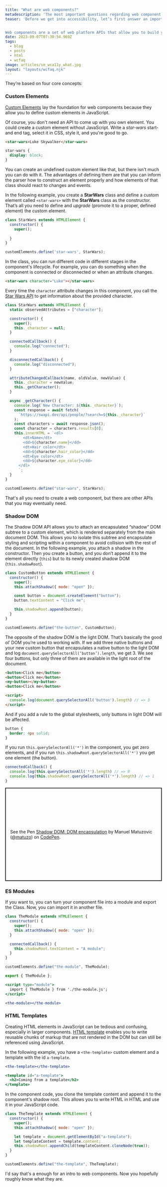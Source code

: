 ```yaml
---
title: "What are web components?"
metadescription: 'The most important questions regarding web component accessibility'
teaser: 'Before we get into accessibility, let’s first answer an important question so that we are all on the same page: What are web components?


Web components are a set of web platform APIs that allow you to build your own fully-featured DOM elements.'
date: 2023-09-07T07:30:54.969Z
tags:
  - blog
  - posts
  - html
  - wcfaq
image: articles/sm_wca11y_what.jpg
layout: "layouts/wcfaq.njk"
---
```


They’re based on four core concepts:

### Custom Elements

[Custom Elements](https://html.spec.whatwg.org/multipage/custom-elements.html) lay the foundation for web components because they allow you to define custom elements in JavaScript. 

Of course, you don't need an API to come up with you own element. You could create a custom element without JavaScript. Write a *star-wars* start- and end tag, select it in CSS, style it, and you're good to go. 

```html
<star-wars>Luke Skywalker</star-wars>
```

```css
star-wars {
  display: block;
}
```

You can create an undefined custom element like that, but there isn't much you can do with it. The advantages of defining them are that you can inform the parser how to construct an element properly and how elements of that class should react to changes and events.

In the following example, you create a **StarWars** class and define a custom element called `<star-wars>` with the **StarWars** class as the constructor. That’s all you need to define and *upgrade* (promote it to a proper, defined element) the custom element.

```jsx
class StarWars extends HTMLElement {
  constructor() {
    super();
  
  }
}

customElements.define('star-wars', StarWars);
```

In the class, you can run different code in different stages in the component's lifecycle. For example, you can do something when the component is connected or disconnected or when an attribute changes. 

```html
<star-wars character="Luke"></star-wars>
```

Every time the `character` attribute changes in this component, you call the [Star Wars API](https://swapi.dev/) to get information about the provided character.

<script>
class StarWars extends HTMLElement {
  static observedAttributes = ["character"];

  constructor() {
    super();
    this._character = null;
  }

  connectedCallback() {
    console.log("connected");
  }

  disconnectedCallback() {
    console.log("disconnected");
  }

  attributeChangedCallback(name, oldValue, newValue) {
    this._character = newValue;
    this._getCharacter();
  }

  async _getCharacter() {
    console.log(`New Character: ${this._character}`);
    const response = await fetch(
      `https://swapi.dev/api/people/?search=${this._character}`
    );
    const characters = await response.json();
    const character = characters.results[0];
    this.innerHTML = `<dl>
        <dt>Name</dt> 
        <dd>${character.name}</dd>
        <dt>Hair color</dt>
        <dd>${character.hair_color}</dd>
        <dt>Eye color</dt>
        <dd>${character.eye_color}</dd>
      </dl>
      `;
  }
}
customElements.define("star-wars", StarWars);

</script>

<style>
  dl {
    display: grid;
    grid-template-columns: 6rem 1fr;
    gap: 0 1rem;
  }

  dt {font-weight: bold}
  dd {margin: 0}
</style>

```jsx
class StarWars extends HTMLElement {
  static observedAttributes = ["character"];

  constructor() {
    super();
    this._character = null;
  }

  connectedCallback() {
    console.log("connected");
  }

  disconnectedCallback() {
    console.log("disconnected");
  }

  attributeChangedCallback(name, oldValue, newValue) {
    this._character = newValue;
    this._getCharacter();
  }

  async _getCharacter() {
    console.log(`New Character: ${this._character}`);
    const response = await fetch(
      `https://swapi.dev/api/people/?search=${this._character}`
    );
    const characters = await response.json();
    const character = characters.results[0];
    this.innerHTML = `<dl>
        <dt>Name</dt> 
        <dd>${character.name}</dd>
        <dt>Hair color</dt>
        <dd>${character.hair_color}</dd>
        <dt>Eye color</dt>
        <dd>${character.eye_color}</dd>
      </dl>
      `;
  }
}

customElements.define("star-wars", StarWars);
```

<div data-sample="demo">
  <star-wars character="Luke"></star-wars>
</div>

That's all you need to create a web component, but there are other APIs that you may eventually need.

### Shadow DOM

The Shadow DOM API allows you to attach an encapsulated “shadow” DOM subtree to a custom element, which is rendered separately from the main document DOM. This allows you to isolate this subtree and encapsulate styling and scripting within a component to avoid collision with the rest of the document. 
In the following example, you attach a shadow in the constructor. Then you create a button, and you don’t append it to the element directly (`this`) but to its newly created shadow DOM (`this.shadowRoot`).

```jsx
class CustomButton extends HTMLElement {
  constructor() {
    super();
    this.attachShadow({ mode: "open" });

    const button = document.createElement("button");
    button.textContent = "Click me";

    this.shadowRoot.append(button);
  }
}

customElements.define("the-button", CustomButton);
```

The opposite of the shadow DOM is the light DOM. That’s basically the good ol’ DOM you’re used to working with. If we add three native buttons and your new custom button that encapsulates a native button to the light DOM and log `document.querySelectorAll(‘button’).length`, we get 3. We see four buttons, but only three of them are available in the light root of the document.

```html
<button>Click me</button>
<button>Click me</button>
<my-button></my-button>
<button>Click me</button>

<script>
  console.log(document.querySelectorAll('button').length) // => 3
</script>
```

And if you add a rule to the global stylesheets, only buttons in light DOM will be affected.

```css
button {
  border: 4px solid;
}
```

If you run `this.querySelectorAll('*')` in the component, you get zero elements, and if you run `this.shadowRoot.querySelectorAll('*')` you get one element (the button).

```jsx
connectedCallback() {
  console.log(this.querySelectorAll('*').length) // => 0
  console.log(this.shadowRoot.querySelectorAll('*').length) // => 1
}
```

<p class="codepen" data-height="300" data-default-tab="html,result" data-slug-hash="WNLojby" data-preview="true" data-user="matuzo" style="height: 300px; box-sizing: border-box; display: flex; align-items: center; justify-content: center; border: 2px solid; margin: 1em 0; padding: 1em;">
  <span>See the Pen <a href="https://codepen.io/matuzo/pen/WNLojby">
  Shadow DOM: DOM encapsulation</a> by Manuel Matuzovic (<a href="https://codepen.io/matuzo">@matuzo</a>)
  on <a href="https://codepen.io">CodePen</a>.</span>
</p>

### ES Modules

If you want to, you can turn your component file into a module and export the Class. Now, you can import it in another file.

```jsx
class TheModule extends HTMLElement {
  constructor() {
    super();
    this.attachShadow({ mode: "open" });
  }

  connectedCallback() {
    this.shadowRoot.textContent = "A module";
  }
}

customElements.define("the-module", TheModule);

export { TheModule };
```

```jsx
<script type="module">
  import { TheModule } from './the-module.js';
</script>

<the-module></the-module>
```

### HTML Templates

Creating HTML elements in JavaScript can be tedious and confusing, especially in larger components. [HTML template](https://html.spec.whatwg.org/multipage/scripting.html#the-template-element) enables you to write reusable chunks of markup that are not rendered in the DOM but can still be referenced using JavaScript.

In the following example, you have a `<the-template>` custom element and a template with the id `a-template`.

```jsx
<the-template></the-template>

<template id="a-template">
  <h2>Coming from a template</h2>
</template>
```

In the component code, you clone the template content and append it to the component's shadow root. This allows you to write HTML in HTML and use it in your JavaScript code.

```jsx
class TheTemplate extends HTMLElement {
  constructor() {
    super();
    this.attachShadow({ mode: "open" });

    let template = document.getElementById("a-template");
    let templateContent = template.content;
    this.shadowRoot.appendChild(templateContent.cloneNode(true));
  }
}

customElements.define("the-template", TheTemplate);
```

<div data-sample="demo">
<the-template></the-template>

<template id="a-template">
  <h2>Coming from a template</h2>
</template>
</div>

<script>
  class TheTemplate extends HTMLElement {
  constructor() {
    super();
    this.attachShadow({ mode: "open" });

    let template = document.getElementById("a-template");
    let templateContent = template.content;
    this.shadowRoot.appendChild(templateContent.cloneNode(true));
  }
}

customElements.define("the-template", TheTemplate);
</script>

I'd say that's a enough for an intro to web components. Now you hopefully roughly know what they are.

<script async src="https://cpwebassets.codepen.io/assets/embed/ei.js"></script>
